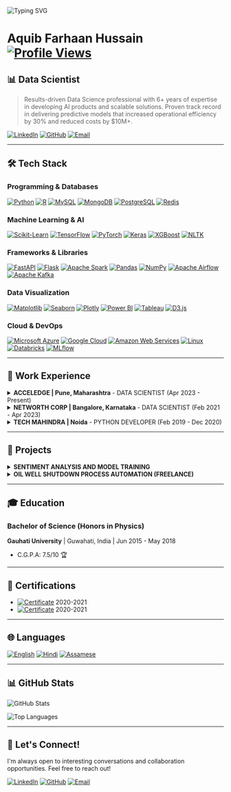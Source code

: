 ![Typing SVG](https://readme-typing-svg.herokuapp.com?color=F7DF1E&lines=Welcome+to+My+Profile!;I+love+Python+and+AI!)
# Aquib Farhaan Hussain <a href="#"><img src="https://komarev.com/ghpvc/?username=aquib97&color=blue" alt="Profile Views"></a>
## 📊 Data Scientist

> Results-driven Data Science professional with 6+ years of expertise in developing AI products and scalable solutions. Proven track record in delivering predictive models that increased operational efficiency by 30% and reduced costs by $10M+.

[![LinkedIn](https://img.shields.io/badge/LinkedIn-0077B5?style=social&logo=linkedin&logoColor=white)](https://linkedin.com/in/aquibfarhaan/) [![GitHub](https://img.shields.io/badge/GitHub-100000?style=social&logo=github&logoColor=white)](https://github.com/aquib97) [![Email](https://img.shields.io/badge/Email-D14836?style=social&logo=gmail&logoColor=white)](mailto:aquib.farhaan2@gmail.com)

---

## 🛠️ Tech Stack

### Programming & Databases
[![Python](https://img.shields.io/badge/Python-3776AB?style=plastic&logo=python&logoColor=yellow "Python")](https://www.python.org/)
[![R](https://img.shields.io/badge/R-276DC3?style=plastic&logo=r&logoColor=white "R")](https://www.r-project.org/)
[![MySQL](https://img.shields.io/badge/MySQL-4479A1?style=plastic&logo=mysql&logoColor=white "MySQL")](https://www.mysql.com/)
[![MongoDB](https://img.shields.io/badge/MongoDB-47A248?style=plastic&logo=mongodb&logoColor=white "MongoDB")](https://www.mongodb.com/)
[![PostgreSQL](https://img.shields.io/badge/PostgreSQL-336791?style=plastic&logo=postgresql&logoColor=white "PostgreSQL")](https://www.postgresql.org/)
[![Redis](https://img.shields.io/badge/Redis-DC382D?style=plastic&logo=redis&logoColor=white "Redis")](https://redis.io/)

### Machine Learning & AI
[![Scikit-Learn](https://img.shields.io/badge/Scikit--Learn-F7931E?style=plastic&logo=scikit-learn&logoColor=white "Scikit-Learn")](https://scikit-learn.org/)
[![TensorFlow](https://img.shields.io/badge/TensorFlow-FF6F00?style=plastic&logo=tensorflow&logoColor=white "TensorFlow")](https://www.tensorflow.org/)
[![PyTorch](https://img.shields.io/badge/PyTorch-EE4C2C?style=plastic&logo=pytorch&logoColor=white "PyTorch")](https://pytorch.org/)
[![Keras](https://img.shields.io/badge/Keras-D00000?style=plastic&logo=keras&logoColor=white "Keras")](https://keras.io/)
[![XGBoost](https://img.shields.io/badge/XGBoost-AA4A44?style=plastic&logo=xgboost&logoColor=white "XGBoost")](https://xgboost.readthedocs.io/)
[![NLTK](https://img.shields.io/badge/NLTK-008080?style=plastic&logo=nltk&logoColor=white "NLTK")](https://www.nltk.org/)

### Frameworks & Libraries
[![FastAPI](https://img.shields.io/badge/FastAPI-009688?style=plastic&logo=fastapi&logoColor=white "FastAPI")](https://fastapi.tiangolo.com/)
[![Flask](https://img.shields.io/badge/Flask-000000?style=plastic&logo=flask&logoColor=white "Flask")](https://flask.palletsprojects.com/)
[![Apache Spark](https://img.shields.io/badge/Apache%20Spark-E25A1C?style=plastic&logo=apachespark&logoColor=white "Apache Spark")](https://spark.apache.org/)
[![Pandas](https://img.shields.io/badge/Pandas-150458?style=plastic&logo=pandas&logoColor=white "Pandas")](https://pandas.pydata.org/)
[![NumPy](https://img.shields.io/badge/NumPy-013243?style=plastic&logo=numpy&logoColor=white "NumPy")](https://numpy.org/)
[![Apache Airflow](https://img.shields.io/badge/Apache%20Airflow-017CEE?style=plastic&logo=apacheairflow&logoColor=white "Apache Airflow")](https://airflow.apache.org/)
[![Apache Kafka](https://img.shields.io/badge/Apache%20Kafka-231F20?style=plastic&logo=apachekafka&logoColor=white "Apache Kafka")](https://kafka.apache.org/)

### Data Visualization
[![Matplotlib](https://img.shields.io/badge/Matplotlib-11557C?style=plastic&logo=matplotlib&logoColor=white "Matplotlib")](https://matplotlib.org/)
[![Seaborn](https://img.shields.io/badge/Seaborn-1F77B4?style=plastic&logo=seaborn&logoColor=white "Seaborn")](https://seaborn.pydata.org/)
[![Plotly](https://img.shields.io/badge/Plotly-3F4F75?style=plastic&logo=plotly&logoColor=white "Plotly")](https://plotly.com/)
[![Power BI](https://img.shields.io/badge/Power%20BI-F2C811?style=plastic&logo=powerbi&logoColor=white "Power BI")](https://powerbi.microsoft.com/)
[![Tableau](https://img.shields.io/badge/Tableau-E97627?style=plastic&logo=tableau&logoColor=white "Tableau")](https://www.tableau.com/)
[![D3.js](https://img.shields.io/badge/D3.js-F9A03C?style=plastic&logo=d3dotjs&logoColor=white "D3.js")](https://d3js.org/)

### Cloud & DevOps
[![Microsoft Azure](https://img.shields.io/badge/Microsoft%20Azure-0078D4?style=plastic&logo=microsoftazure&logoColor=white "Microsoft Azure")](https://azure.microsoft.com/)
[![Google Cloud](https://img.shields.io/badge/Google%20Cloud-4285F4?style=plastic&logo=googlecloud&logoColor=white "Google Cloud")](https://cloud.google.com/)
[![Amazon Web Services](https://img.shields.io/badge/Amazon%20Web%20Services-FF9900?style=plastic&logo=amazonaws&logoColor=white "Amazon Web Services")](https://aws.amazon.com/)
[![Linux](https://img.shields.io/badge/Linux-FCC624?style=plastic&logo=linux&logoColor=black "Linux")](https://www.linux.org/)
[![Databricks](https://img.shields.io/badge/Databricks-FF3621?style=plastic&logo=databricks&logoColor=white "Databricks")](https://www.databricks.com/)
[![MLflow](https://img.shields.io/badge/MLflow-0194E2?style=plastic&logo=mlflow&logoColor=white "MLflow")](https://mlflow.org/)

---

## 💼 Work Experience

<details>
<summary><strong>ACCELEDGE | Pune, Maharashtra</strong> - DATA SCIENTIST (Apr 2023 - Present)</summary>

#### VOICE BOT PLATFORM
- Engineered a scalable voice bot integrated with dialer API, managing 10,000+ daily calls through MongoDB and temporary caching, resulting in 40% improved customer engagement.
- Created an end-to-end service for real-time audio interactions with speech-to-text transcription and multilingual support, reducing response time by 65% and increasing user satisfaction by 45%.
- Integrated GenAI (OpenAI + LangChain) to generate dynamic responses, boosting system efficiency by 35% and expanding language capabilities to support 8+ languages.
- Established a robust audio response pipeline with session-aware memory management, decreasing latency by 50% while maintaining 99.5% uptime.

#### WEB BOT PLATFORM
- Created a scalable chatbot platform for web and WhatsApp applications using JSON-based architecture, increasing user engagement by 55% and reducing customer service costs by 30%.
- Configured MongoDB for session management and applied RAG techniques with LLM and Hugging Face models, improving response accuracy by 40% and reducing processing time by 25%.
- Enhanced platform functionality with API integration, sentiment analysis, and multilingual support, resulting in 65% higher user retention and 70% faster query resolution.

#### AUDIO PROCESSING AND NLP AUTOMATION
- Constructed FastAPI microservices for multilingual audio pipelines with SpeechBrain and Google STT, processing 5,000+ monthly audio files with 98% accuracy.
- Architected APIs with flexible input support, token-based security, and fault handling, reducing system failures by 75% and improving cross-language NLP task efficiency by 60%.

#### DATA SCRAPING AND AUTOMATION
- Developed Selenium-based web scraping tool that reduced manual data collection time by 90%, extracting and processing 500+ data files daily.
- Established post-processing pipelines and daily logging system integrated with SQL database, enabling real-time visualization that improved decision-making speed by 70%.
</details>

<details>
<summary><strong>NETWORTH CORP | Bangalore, Karnataka</strong> - DATA SCIENTIST (Feb 2021 - Apr 2023)</summary>

#### TOTAL EXTRACT LOSS OPTIMIZATION
- Conducted root cause analysis using regression techniques and Shap value-driven feature importance, identifying 8 key factors affecting yield loss.
- Formulated optimal process control parameters based on historical data analysis, resulting in 0.65% yield increase and $450K annual savings.
- Engineered scalable data models and pipelines that accelerated analysis of high-volume datasets by 40%, enabling weekly instead of monthly reporting.

#### SPACE OPTIMIZATION
- Devised an optimization algorithm for SKU combination in route assembly, maximizing truck space utilization by 35% and reducing transportation costs by $300K monthly.

#### ELECTRICITY FORECAST IN BREWERIES
- Analyzed 15-minute interval electricity consumption patterns across brewery operations, identifying peak usage periods and optimization opportunities.
- Applied time series forecasting techniques achieving 90% prediction accuracy with LSTM models, enabling 15% reduction in electricity costs through optimized scheduling.

#### OTHER ACHIEVEMENTS
- Programmed an automation tool for MRP controller validation and SAP responsibility management, handling 20+ daily incidents automatically and reducing manual processing time by 85%.
- Built an SLA breach monitoring system with automated alerts, helping prioritize critical cases and contributing to $10M cost savings through improved incident management.
</details>

<details>
<summary><strong>TECH MAHINDRA | Noida</strong> - PYTHON DEVELOPER (Feb 2019 - Dec 2020)</summary>

- Created Python-based data processing applications that improved operational efficiency by 30% and reduced manual data handling by 65%.
- Established ETL processes using Pandas and NumPy, processing 2TB+ of data monthly from various sources with 99.8% accuracy.
- Developed RESTful APIs with Flask that decreased system integration time by 40% and enabled real-time data exchange between 5+ systems.
- Collaborated with cross-functional teams to deliver data-driven solutions that reduced decision-making time by 50%.
- Systematized reporting processes, cutting report generation time by 75% and eliminating errors while improving data visualization by 60%.
</details>

---

## 🚀 Projects

<details>
<summary><strong>SENTIMENT ANALYSIS AND MODEL TRAINING</strong></summary>

- Processed and analyzed 1.6M Twitter records to classify sentiment with 92% accuracy, improving customer insight generation by 40%.
- Evaluated multiple models (GloVe+Stacked Bi-LSTM, ANN, Logistic Regression), achieving 15% performance improvement over baseline models.
</details>

<details>
<summary><strong>OIL WELL SHUTDOWN PROCESS AUTOMATION (FREELANCE)</strong></summary>

- Examined neighboring well behavior within specified radius of center well shutdown, analyzing 13GB of data from 60 wells.
- Applied predictive analysis techniques that reduced shutdown planning time by 65% and improved production forecasting accuracy by 30%.
- Automated visualization process, enabling stakeholders to identify patterns 5x faster and make data-driven decisions.
</details>

---

## 🎓 Education

### Bachelor of Science (Honors in Physics)
**Gauhati University** | Guwahati, India | Jun 2015 - May 2018
- C.G.P.A: 7.5/10 🏆

---

## 📜 Certifications

- <span><a href="#"><img src="https://img.shields.io/badge/Certificate-Machine_Learning_Masters%20iNeuron%20Intelligence-blue" alt="Certificate"></a></span> 2020-2021
- <span><a href="#"><img src="https://img.shields.io/badge/Certificate-Business_Analytics_Masters%20iNeuron%20Intelligence-orange" alt="Certificate"></a></span> 2020-2021

---

## 🌐 Languages

<span><a href="#"><img src="https://img.shields.io/badge/English-Fluent-blue" alt="English"></a></span>
<span><a href="#"><img src="https://img.shields.io/badge/Hindi-Native-green" alt="Hindi"></a></span>
<span><a href="#"><img src="https://img.shields.io/badge/Assamese-Native-green" alt="Assamese"></a></span>

---

## 📊 GitHub Stats

![GitHub Stats](https://github-readme-stats.vercel.app/api?username=aquib97&show_icons=true&theme=radical)

![Top Languages](https://github-readme-stats.vercel.app/api/top-langs/?username=aquib97&layout=compact&theme=radical)

---

## 🤝 Let's Connect!

I'm always open to interesting conversations and collaboration opportunities. Feel free to reach out!

[![LinkedIn](https://img.shields.io/badge/Let's_connect_on-LinkedIn-0077B5?style=for-the-badge&logo=linkedin&logoColor=white)](https://linkedin.com/in/aquibfarhaan/)
[![GitHub](https://img.shields.io/badge/Check_my_repos_on-GitHub-100000?style=for-the-badge&logo=github&logoColor=white)](https://github.com/aquib97)
[![Email](https://img.shields.io/badge/Send_me_an-Email-D14836?style=for-the-badge&logo=gmail&logoColor=white)](mailto:aquib.farhaan2@gmail.com)
